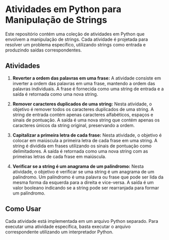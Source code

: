 # Atividades em Python para Manipulação de Strings

Este repositório contém uma coleção de atividades em Python que envolvem a manipulação de strings. Cada atividade é projetada para resolver um problema específico, utilizando strings como entrada e produzindo saídas correspondentes.

## Atividades

1. **Reverter a ordem das palavras em uma frase:** A atividade consiste em inverter a ordem das palavras em uma frase, mantendo a ordem das palavras individuais. A frase é fornecida como uma string de entrada e a saída é retornada como uma nova string.

2. **Remover caracteres duplicados de uma string:** Nesta atividade, o objetivo é remover todos os caracteres duplicados de uma string. A string de entrada contém apenas caracteres alfabéticos, espaços e sinais de pontuação. A saída é uma nova string que contém apenas os caracteres únicos da string original, preservando a ordem.

3. **Capitalizar a primeira letra de cada frase:** Nesta atividade, o objetivo é colocar em maiúscula a primeira letra de cada frase em uma string. A string é dividida em frases utilizando os sinais de pontuação como delimitadores. A saída é retornada como uma nova string com as primeiras letras de cada frase em maiúscula.

4. **Verificar se a string é um anagrama de um palíndromo:** Nesta atividade, o objetivo é verificar se uma string é um anagrama de um palíndromo. Um palíndromo é uma palavra ou frase que pode ser lida da mesma forma da esquerda para a direita e vice-versa. A saída é um valor booleano indicando se a string pode ser rearranjada para formar um palíndromo.

## Como Usar

Cada atividade está implementada em um arquivo Python separado. Para executar uma atividade específica, basta executar o arquivo correspondente utilizando um interpretador Python.
